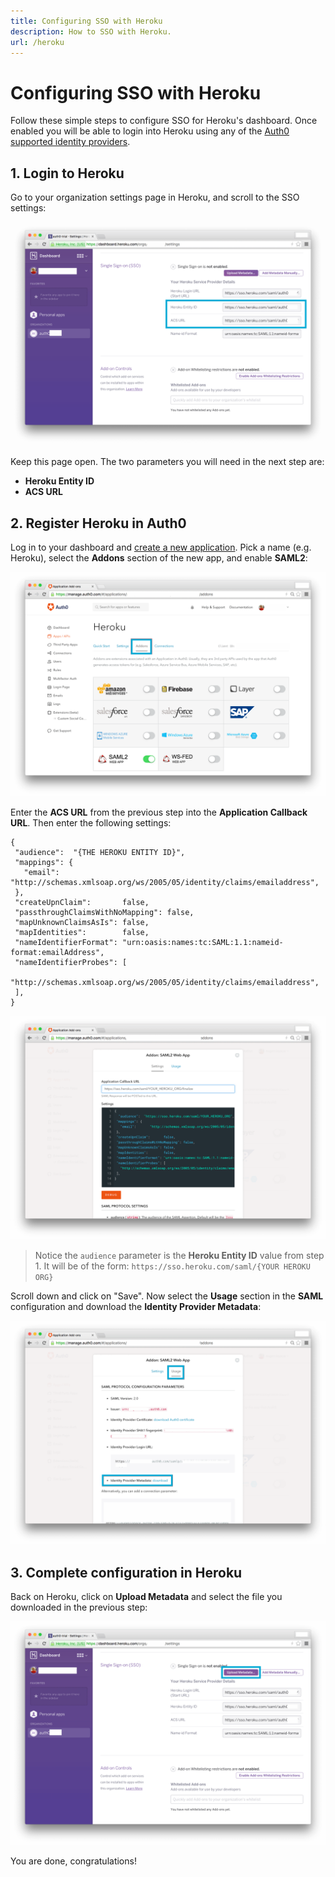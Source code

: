 ```yaml
---
title: Configuring SSO with Heroku
description: How to SSO with Heroku.
url: /heroku
---
```


# Configuring SSO with Heroku

Follow these simple steps to configure SSO for Heroku's dashboard. Once enabled you will be able to login into Heroku using any of the [Auth0 supported identity providers](identityproviders).

## 1. Login to Heroku 

Go to your organization settings page in Heroku, and scroll to the SSO settings:

![](/media/articles/saml/saml-apps/heroku/heroku-dashboard.png)

Keep this page open. The two parameters you will need in the next step are:

* __Heroku Entity ID__
* __ACS URL__

## 2. Register Heroku in Auth0 

Log in to your dashboard and [create a new application](${manage_url}/#/applications). Pick a name (e.g. Heroku), select the __Addons__ section of the new app, and enable __SAML2__:

![](/media/articles/saml/saml-apps/heroku/auth0-dashboard.png)

Enter the __ACS URL__ from the previous step into the __Application Callback URL__. Then enter the following settings:

```
{
 "audience":  "{THE HEROKU ENTITY ID}",
 "mappings": {
   "email":       "http://schemas.xmlsoap.org/ws/2005/05/identity/claims/emailaddress",
 },
 "createUpnClaim":       false,
 "passthroughClaimsWithNoMapping": false,
 "mapUnknownClaimsAsIs": false,
 "mapIdentities":        false,
 "nameIdentifierFormat": "urn:oasis:names:tc:SAML:1.1:nameid-format:emailAddress",
 "nameIdentifierProbes": [
   "http://schemas.xmlsoap.org/ws/2005/05/identity/claims/emailaddress",
 ],
}
```

![](/media/articles/saml/saml-apps/heroku/auth0-dashboard-saml.png)

> Notice the `audience` parameter is the __Heroku Entity ID__ value from step 1. It will be of the form: `https://sso.heroku.com/saml/{YOUR HEROKU ORG}`

Scroll down and click on "Save". Now select the __Usage__ section in the __SAML__ configuration and download the __Identity Provider Metadata__: 

![](/media/articles/saml/saml-apps/heroku/auth0-dashboard-saml-usage.png)

## 3. Complete configuration in Heroku

Back on Heroku, click on __Upload Metadata__ and select the file you downloaded in the previous step:

![](/media/articles/saml/saml-apps/heroku/heroku-dashboard-metadata.png)

You are done, congratulations!
